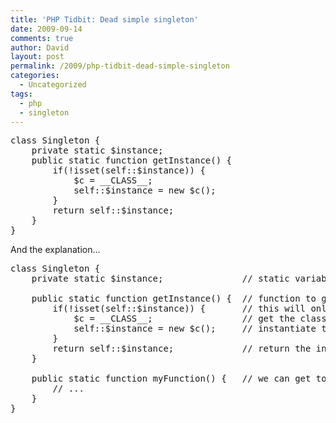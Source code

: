 ```yaml
---
title: 'PHP Tidbit: Dead simple singleton'
date: 2009-09-14
comments: true
author: David
layout: post
permalink: /2009/php-tidbit-dead-simple-singleton
categories:
  - Uncategorized
tags:
  - php
  - singleton
---
```

<pre name="code" class="php">class Singleton {
    private static $instance;
    public static function getInstance() {
        if(!isset(self::$instance)) {
            $c = __CLASS__;
            self::$instance = new $c();
        }
        return self::$instance;
    }
}</pre>

And the explanation&#8230;

<pre name="code" class="php">class Singleton {
    private static $instance;               // static variable to hold our 1 instance

    public static function getInstance() {  // function to get the 1 instance
        if(!isset(self::$instance)) {       // this will only run once (and instantiate once)
            $c = __CLASS__;                 // get the class (Singleton)
            self::$instance = new $c();     // instantiate the class and store it in our variable
        }
        return self::$instance;             // return the instance
    }

    public static function myFunction() {   // we can get to this through Singleton::getInstance()->myFunction()
        // ...
    }
}</pre>